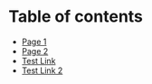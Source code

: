 # Table of contents

* [Page 1](README.md)
* [Page 2](page-2.md)
* [Test Link](/page-2#heading-1)
* [Test Link 2](https://all-the-worlds-a-stage.gitbook-staging.io/new-test-space/#heading-2)
